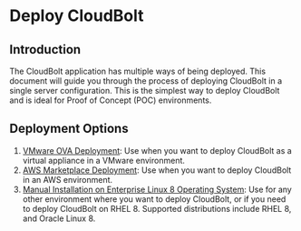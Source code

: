 # Deploy CloudBolt

## Introduction
The CloudBolt application has multiple ways of being deployed. This document will guide you through the process of deploying CloudBolt in a single server configuration. This is the simplest way to deploy CloudBolt and is ideal for Proof of Concept (POC) environments.

## Deployment Options
1. [VMware OVA Deployment](https://docs.cloudbolt.io/articles/#!cloudbolt-latest-docs/deploy-a-virtual-appliance): Use when you want to deploy CloudBolt as a virtual appliance in a VMware environment.
2. [AWS Marketplace Deployment](https://docs.cloudbolt.io/articles/#!cloudbolt-latest-docs/deploy-in-aws): Use when you want to deploy CloudBolt in an AWS environment.
3. [Manual Installation on Enterprise Linux 8 Operating System](https://docs.cloudbolt.io/articles/#!cloudbolt-latest-docs/deploy-with-installer): Use for any other environment where you want to deploy CloudBolt, or if you need to deploy CloudBolt on RHEL 8. Supported distributions include RHEL 8, and Oracle Linux 8.